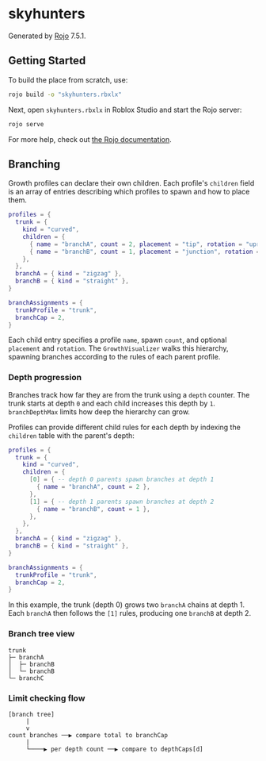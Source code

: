 # skyhunters
Generated by [Rojo](https://github.com/rojo-rbx/rojo) 7.5.1.

## Getting Started
To build the place from scratch, use:

```bash
rojo build -o "skyhunters.rbxlx"
```

Next, open `skyhunters.rbxlx` in Roblox Studio and start the Rojo server:

```bash
rojo serve
```

For more help, check out [the Rojo documentation](https://rojo.space/docs).

## Branching

Growth profiles can declare their own children. Each profile's `children` field is
an array of entries describing which profiles to spawn and how to place them.

```lua
profiles = {
  trunk = {
    kind = "curved",
    children = {
      { name = "branchA", count = 2, placement = "tip", rotation = "upright" },
      { name = "branchB", count = 1, placement = "junction", rotation = "inherit" },
    },
  },
  branchA = { kind = "zigzag" },
  branchB = { kind = "straight" },
}

branchAssignments = {
  trunkProfile = "trunk",
  branchCap = 2,
}
```

Each child entry specifies a profile `name`, spawn `count`, and optional `placement`
and `rotation`. The `GrowthVisualizer` walks this hierarchy, spawning branches
according to the rules of each parent profile.

### Depth progression

Branches track how far they are from the trunk using a `depth` counter. The
trunk starts at depth `0` and each child increases this depth by `1`.
`branchDepthMax` limits how deep the hierarchy can grow.

Profiles can provide different child rules for each depth by indexing the
`children` table with the parent's depth:

```lua
profiles = {
  trunk = {
    kind = "curved",
    children = {
      [0] = { -- depth 0 parents spawn branches at depth 1
        { name = "branchA", count = 2 },
      },
      [1] = { -- depth 1 parents spawn branches at depth 2
        { name = "branchB", count = 1 },
      },
    },
  },
  branchA = { kind = "zigzag" },
  branchB = { kind = "straight" },
}

branchAssignments = {
  trunkProfile = "trunk",
  branchCap = 2,
}
```

In this example, the trunk (depth 0) grows two `branchA` chains at depth 1.
Each `branchA` then follows the `[1]` rules, producing one `branchB` at depth 2.

### Branch tree view

```
trunk
├─ branchA
│  ├─ branchB
│  └─ branchB
└─ branchC
```

### Limit checking flow

```
[branch tree]
     |
     v
count branches ──▶ compare total to branchCap
     |
     └────▶ per depth count ──▶ compare to depthCaps[d]
```
